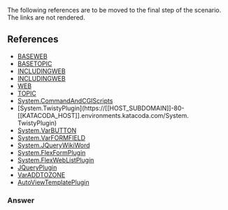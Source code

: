 <!-- Scenario text goes here -->
The following references are to be moved to the final step of the scenario. The links are not rendered.
## References
* [BASEWEB](https://[[HOST_SUBDOMAIN]]-80-[[KATACODA_HOST]].environments.katacoda.com/System.VarBASEWEB)
* [BASETOPIC](https://[[HOST_SUBDOMAIN]]-80-[[KATACODA_HOST]].environments.katacoda.com/System.VarBASETOPIC)
* [INCLUDINGWEB](https://[[HOST_SUBDOMAIN]]-80-[[KATACODA_HOST]].environments.katacoda.com/System.VarINCLUDINGWEB)
* [INCLUDINGWEB](https://[[HOST_SUBDOMAIN]]-80-[[KATACODA_HOST]].environments.katacoda.com/System.VarINCLUDINGWEB)
* [WEB](https://[[HOST_SUBDOMAIN]]-80-[[KATACODA_HOST]].environments.katacoda.com/System.VarWEB)
* [TOPIC](https://[[HOST_SUBDOMAIN]]-80-[[KATACODA_HOST]].environments.katacoda.com/System.VarTOPIC)
* [System.CommandAndCGIScripts](https://[[HOST_SUBDOMAIN]]-80-[[KATACODA_HOST]].environments.katacoda.com/System.CommandAndCGIScripts#A_61edit_61)
* [System.TwistyPlugin](https://[[HOST_SUBDOMAIN]]-80-[[KATACODA_HOST]].environments.katacoda.com/System. TwistyPlugin)
* [System.VarBUTTON](https://[[HOST_SUBDOMAIN]]-80-[[KATACODA_HOST]].environments.katacoda.com/System.VarBUTTON)
* [System.VarFORMFIELD](https://[[HOST_SUBDOMAIN]]-80-[[KATACODA_HOST]].environments.katacoda.com/System.VarFORMFIELD)
* [System.JQueryWikiWord](https://[[HOST_SUBDOMAIN]]-80-[[KATACODA_HOST]].environments.katacoda.com/System.JQueryWikiWord)
* [System.FlexFormPlugin](https://[[HOST_SUBDOMAIN]]-80-[[KATACODA_HOST]].environments.katacoda.com/System.FlexFormPlugin#RENDERFOREDIT)
* [System.FlexWebListPlugin](https://[[HOST_SUBDOMAIN]]-80-[[KATACODA_HOST]].environments.katacoda.com/System.FlexWebListPlugin)
* [JQueryPlugin](https://[[HOST_SUBDOMAIN]]-80-[[KATACODA_HOST]].environments.katacoda.com/System/JQSelect2Contrib)
* [VarADDTOZONE](https://[[HOST_SUBDOMAIN]]-80-[[KATACODA_HOST]].environments.katacoda.com/System/VarADDTOZONE)
* [AutoViewTemplatePlugin](https://[[HOST_SUBDOMAIN]]-80-[[KATACODA_HOST]].environments.katacoda.com/System.AutoViewTemplatePlugin)








### Answer
<!-- Solution text (if any) goes here -->





